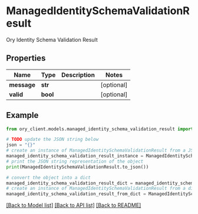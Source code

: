 # ManagedIdentitySchemaValidationResult

Ory Identity Schema Validation Result

## Properties

Name | Type | Description | Notes
------------ | ------------- | ------------- | -------------
**message** | **str** |  | [optional] 
**valid** | **bool** |  | [optional] 

## Example

```python
from ory_client.models.managed_identity_schema_validation_result import ManagedIdentitySchemaValidationResult

# TODO update the JSON string below
json = "{}"
# create an instance of ManagedIdentitySchemaValidationResult from a JSON string
managed_identity_schema_validation_result_instance = ManagedIdentitySchemaValidationResult.from_json(json)
# print the JSON string representation of the object
print(ManagedIdentitySchemaValidationResult.to_json())

# convert the object into a dict
managed_identity_schema_validation_result_dict = managed_identity_schema_validation_result_instance.to_dict()
# create an instance of ManagedIdentitySchemaValidationResult from a dict
managed_identity_schema_validation_result_from_dict = ManagedIdentitySchemaValidationResult.from_dict(managed_identity_schema_validation_result_dict)
```
[[Back to Model list]](../README.md#documentation-for-models) [[Back to API list]](../README.md#documentation-for-api-endpoints) [[Back to README]](../README.md)


